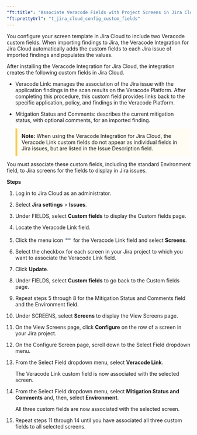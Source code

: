 ```yaml
---
"ft:title": "Associate Veracode Fields with Project Screens in Jira Cloud"
"ft:prettyUrl": "t_jira_cloud_config_custom_fields"
---
```

You configure your screen template in Jira Cloud to include two Veracode custom fields. When importing findings to Jira, the Veracode Integration for Jira Cloud automatically adds the custom fields to each Jira issue of imported findings and populates the values.

After installing the Veracode Integration for Jira Cloud, the integration creates the following custom fields in Jira Cloud.

-   Veracode Link: manages the association of the Jira issue with the application findings in the scan results on the Veracode Platform. After completing this procedure, this custom field provides links back to the specific application, policy, and findings in the Veracode Platform.
-   Mitigation Status and Comments: describes the current mitigation status, with optional comments, for an imported finding.

    <p style="background-color:#FFFCF3; padding: 12px; border-left: 5px solid #F7CD55;"><b>Note:</b> When using the Veracode Integration for Jira Cloud, the Veracode Link custom fields do not appear as individual fields in Jira issues, but are listed in the Issue Description field.</p>

You must associate these custom fields, including the standard Environment field, to Jira screens for the fields to display in Jira issues.

<p font-size="13pt"><b>Steps</b></p>

1.  Log in to Jira Cloud as an administrator.

2.  Select **Jira settings** \> **Issues**.

3.  Under FIELDS, select **Custom fields** to display the Custom fields page.

4.  Locate the Veracode Link field.

5.  Click the menu icon ![](../images/dot-menu.png) for the Veracode Link field and select **Screens**.

6.  Select the checkbox for each screen in your Jira project to which you want to associate the Veracode Link field.

7.  Click **Update**.

8.  Under FIELDS, select **Custom fields** to go back to the Custom fields page.

9.  Repeat steps 5 through 8 for the Mitigation Status and Comments field and the Environment field.

10. Under SCREENS, select **Screens** to display the View Screens page.

11. On the View Screens page, click **Configure** on the row of a screen in your Jira project.

12. On the Configure Screen page, scroll down to the Select Field dropdown menu.

13. From the Select Field dropdown menu, select **Veracode Link**.

    The Veracode Link custom field is now associated with the selected screen.

14. From the Select Field dropdown menu, select **Mitigation Status and Comments** and, then, select **Environment**.

    All three custom fields are now associated with the selected screen.

15. Repeat steps 11 through 14 until you have associated all three custom fields to all selected screens.